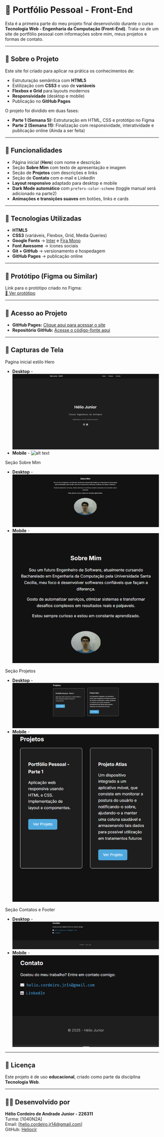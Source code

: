 # 📁 Portfólio Pessoal - Front-End 

Esta é a primeira parte do meu projeto final desenvolvido durante o curso **Tecnologia Web - Engenharia da Computação (Front-End)**. Trata-se de um site de portfólio pessoal com informações sobre mim, meus projetos e formas de contato.

---

## 📌 Sobre o Projeto

Este site foi criado para aplicar na prática os conhecimentos de:  

- Estruturação semântica com **HTML5**  
- Estilização com **CSS3** e uso de **variáveis**  
- **Flexbox e Grid** para layouts modernos  
- **Responsividade** (desktop e mobile)  
- Publicação no **GitHub Pages**

O projeto foi dividido em duas fases:
- **Parte 1 (Semana 5):** Estruturação em HTML, CSS e protótipo no Figma  
- **Parte 2 (Semana 11):** Finalização com responsividade, interatividade e publicação online (Ainda a ser feita)

---

## 🧪 Funcionalidades

- Página inicial (**Hero**) com nome e descrição  
- Seção **Sobre Mim** com texto de apresentação e imagem  
- Seção de **Projetos** com descrições e links  
- Seção de **Contato** com e-mail e LinkedIn  
- **Layout responsivo** adaptado para desktop e mobile  
- **Dark Mode automático** com `prefers-color-scheme` (toggle manual será adicionado na parte2)  
- **Animações e transições suaves** em botões, links e cards  

---

## 🧰 Tecnologias Utilizadas

- **HTML5**  
- **CSS3** (variáveis, Flexbox, Grid, Media Queries)  
- **Google Fonts** → [Inter](https://fonts.google.com/specimen/Inter) e [Fira Mono](https://fonts.google.com/specimen/Fira+Mono)  
- **Font Awesome** → ícones sociais  
- **Git + GitHub** → versionamento e hospedagem  
- **GitHub Pages** → publicação online

---

## 🎨 Protótipo (Figma ou Similar)

Link para o protótipo criado no Figma:  
[🔗 Ver protótipo](https://www.figma.com/design/rgSldLfqazaxX4IEijNh3c/Portf%C3%B3lio-Pessoal---Parte-1?node-id=0-1&t=NtMdBi2ll0Pdc6gJ-1)

---

## 🔗 Acesso ao Projeto

- **GitHub Pages:** [Clique aqui para acessar o site](https://seuusuario.github.io/nome-do-repositorio/)
- **Repositório GitHub:** [Acesse o código-fonte aqui](https://github.com/seuusuario/nome-do-repositorio)

---

## 📸 Capturas de Tela

Pagina inicial estilo Hero
- **Desktop** - ![alt text](/imagensReadme/image_desktopDark.png)
- **Mobile** - ![alt text](/imagensReadme/image_mobileDark.png.png)

Seção Sobre Mim
- **Desktop** - ![alt text](/imagensReadme/image-1_desktopDark.png)
- **Mobile** - ![alt text](/imagensReadme/image-1_mobileDark.png)

Seção Projetos
- **Desktop** - ![alt text](/imagensReadme/image-2_desktopDark.png)
- **Mobile** - ![alt text](/imagensReadme/image-2_mobileDark.png)

Seção Contatos e Footer
- **Desktop** - ![alt text](/imagensReadme/image-3_desktopDark.png)
- **Mobile** - ![alt text](/imagensReadme/image-3_mobileDark.png)

---

## 📄 Licença

Este projeto é de uso **educacional**, criado como parte da disciplina **Tecnologia Web**.

---

## 🙋‍♀️ Desenvolvido por

**Hélio Cordeiro de Andrade Junior - 226311**  
Turma: [1040N2A]  
Email: [helio.cordeiro.jr14@gmail.com]  
GitHub: [Heliocjr](https://github.com/Heliocjr)

